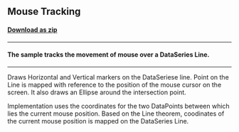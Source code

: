 ## Mouse Tracking
#### [Download as zip](https://grapecity.github.io/DownGit/#/home?url=https://github.com/GrapeCity/ComponentOne-WPF-Samples/tree/master/NET_4.5.2/C1.WPF.Chart/CS/MouseTracking)
____
#### The sample tracks the movement of mouse over a DataSeries Line.
____
Draws Horizontal and Vertical markers on the DataSeriese line.
Point on the Line is mapped with reference to the position of
the mouse cursor on the screen. It also draws an Ellipse around 
the intersection point.

Implementation uses the coordinates for the two DataPoints between
which lies the current mouse position. Based on the Line theorem,
coodinates of the current mouse position is mapped on the DataSeries
Line.
